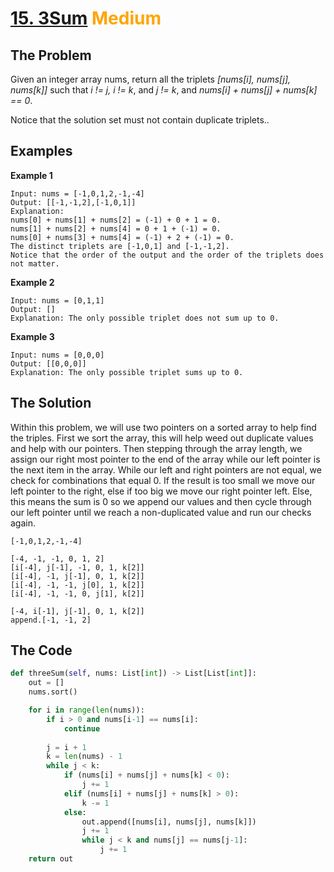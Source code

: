 # [15. 3Sum](https://leetcode.com/problems/3sum/) <span style="color:orange">Medium</span>

## **The Problem**
Given an integer array nums, return all the triplets *[nums[i], nums[j], nums[k]]* such that *i != j, i != k*, and *j != k*, and *nums[i] + nums[j] + nums[k] == 0*.

Notice that the solution set must not contain duplicate triplets..

## **Examples**
**Example 1**
```
Input: nums = [-1,0,1,2,-1,-4]
Output: [[-1,-1,2],[-1,0,1]]
Explanation: 
nums[0] + nums[1] + nums[2] = (-1) + 0 + 1 = 0.
nums[1] + nums[2] + nums[4] = 0 + 1 + (-1) = 0.
nums[0] + nums[3] + nums[4] = (-1) + 2 + (-1) = 0.
The distinct triplets are [-1,0,1] and [-1,-1,2].
Notice that the order of the output and the order of the triplets does not matter.
```
**Example 2**
```
Input: nums = [0,1,1]
Output: []
Explanation: The only possible triplet does not sum up to 0.
```
**Example 3**
```
Input: nums = [0,0,0]
Output: [[0,0,0]]
Explanation: The only possible triplet sums up to 0.
```

## **The Solution**
Within this problem, we will use two pointers on a sorted array to help find the triples. First we sort the array, this will help weed out duplicate values and help with our pointers. Then stepping through the array length, we assign our right most pointer to the end of the array while our left pointer is the next item in the array. While our left and right pointers are not equal, we check for combinations that equal 0. If the result is too small we move our left pointer to the right, else if too big we move our right pointer left. Else, this means the sum is 0 so we append our values and then cycle through our left pointer until we reach a non-duplicated value and run our checks again.

```
[-1,0,1,2,-1,-4]

[-4, -1, -1, 0, 1, 2]
[i[-4], j[-1], -1, 0, 1, k[2]]
[i[-4], -1, j[-1], 0, 1, k[2]]
[i[-4], -1, -1, j[0], 1, k[2]]
[i[-4], -1, -1, 0, j[1], k[2]]

[-4, i[-1], j[-1], 0, 1, k[2]]
append.[-1, -1, 2]
```

## **The Code**

```python
def threeSum(self, nums: List[int]) -> List[List[int]]:
    out = []
    nums.sort()

    for i in range(len(nums)):
        if i > 0 and nums[i-1] == nums[i]:
            continue
            
        j = i + 1
        k = len(nums) - 1
        while j < k:
            if (nums[i] + nums[j] + nums[k] < 0):
                j += 1
            elif (nums[i] + nums[j] + nums[k] > 0):
                k -= 1
            else:
                out.append([nums[i], nums[j], nums[k]])
                j += 1
                while j < k and nums[j] == nums[j-1]:
                    j += 1
    return out
```